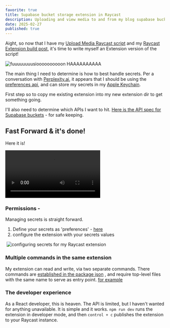 ```yaml
---
favorite: true
title: Supabase bucket storage extension in Raycast
description: Uploading and view media to and from my blog supabase bucket
date: 2025-02-27
published: true
---
```


Aight, so now that I have my [Upload Media Raycast script](https://natespilman.com/blog/2025-02-22-media-upload-raycast-script) and my [Raycast Extension build post](https://natespilman.com/blog/2024-05-24-raycast-extensions-in-node), it's time to write myself an Extension version of the script!

![fuuuuuuuusioooooooooon HAAAAAAAAAA](https://media4.giphy.com/media/TbYgHMnICI1A4/giphy.gif)

The main thing I need to determine is how to best handle secrets. Per a conversation with [Perplexity.ai](https://www.perplexity.ai/search/raycast-extensions-how-to-hand-M4E1zXIASFa1e_Zc8oxftg), it appears that I should be using the [preferences api](https://developers.raycast.com/api-reference/preferences), and can store my secrets in my [Apple Keychain](https://support.apple.com/guide/keychain-access/what-is-keychain-access-kyca1083/mac).

First step so to copy me existing extension into my new extension dir to get something going. 

I'll also need to determine which APIs I want to hit. [Here is the API spec for Supabase buckets](https://supabase.github.io/storage/) - for safe keeping. 

## Fast Forward & it's done!
Here it is!

![A short video of me using my new bucket storage extension](https://ihkgojiseqpwinwdowvm.supabase.co/storage/v1/object/public/natespilmanblog/2025-02-27/blog-storage-extension/bucket-storage-extnsion-usage-demo.mp4)
	
### Permissions - 
Managing secrets is straight forward. 
1. Define your secrets as 'preferences' - [here](https://github.com/nspilman/raycast-supabase-bucket-manager/blob/main/package.json#L26)
2. configure the extension with your secrets values 

 ![configuring secrets for my Raycast extension](https://ihkgojiseqpwinwdowvm.supabase.co/storage/v1/object/public/natespilmanblog/2025-02-27/raycast-extension/config-raycast-extension-secrets.png)

### Multiple commands in the same extension
My extension can read and write, via two separate commands. There commands are [established in the package json](https://github.com/nspilman/raycast-supabase-bucket-manager/blob/33ca6bb637ebd237da583fcd88700a9ee58c050d/package.json#L12) , and require top-level files with the same name to serve as entry point. [for example](https://github.com/nspilman/raycast-supabase-bucket-manager/blob/main/src/upload.tsx)

### The developer experience
As a React developer, this is heaven. The API is limited, but I haven't wanted for anything unavailable. It is simple and it works. `npm run dev` runs the extension in developer mode, and then `control + c` publishes the extension to your Raycast instance. 


